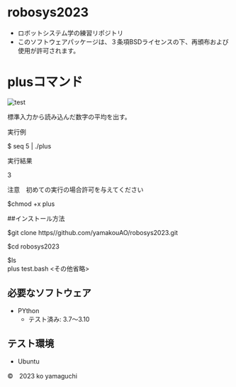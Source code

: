 # robosys2023
* ロボットシステム学の練習リポジトリ
* このソフトウェアパッケージは、３条項BSDライセンスの下、再頒布および使用が許可されます。
# plusコマンド
![test](https://github.com/yamakouAO/robosys2023/actions/workflows/test.yml/badge.svg)

標準入力から読み込んだ数字の平均を出す。

実行例

$ seq 5 | ./plus

実行結果

3

注意　初めての実行の場合許可を与えてください

$chmod +x plus

##インストール方法

$git clone https//github.com/yamakouAO/robosys2023.git

$cd robosys2023

$ls  
plus test.bash <その他省略>

## 必要なソフトウェア
* PYthon
  * テスト済み: 3.7～3.10

## テスト環境
* Ubuntu

©　2023 ko yamaguchi
